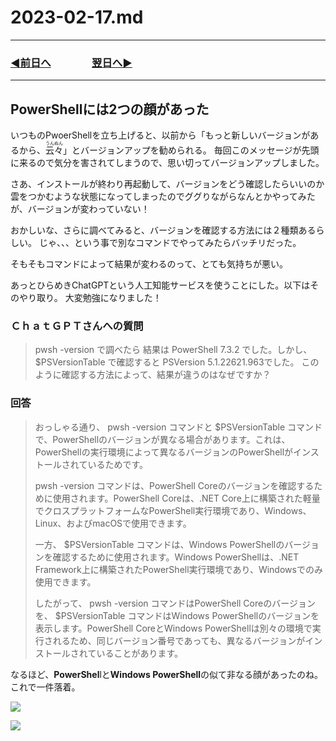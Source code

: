 # 2023-02-17.md
---
### [◀️前日へ](https://github.com/yuasys/chatty-journal/blob/main/2023/02/2023-02-16.md)&emsp;&emsp;&emsp;&emsp;[翌日へ▶️](https://github.com/yuasys/chatty-journal/blob/main/2023/02/2023-02-18.md)

---

## PowerShellには2つの顔があった

いつものPwoerShellを立ち上げると、以前から「もっと新しいバージョンがあるから、<ruby>云々<rt>うんぬん</rt></ruby>」とバージョンアップを勧められる。
毎回このメッセージが先頭に来るので気分を害されてしまうので、思い切ってバージョンアップしました。

さあ、インストールが終わり再起動して、バージョンをどう確認したらいいのか雲をつかむような状態になってしまったのでググりながらなんとかやってみたが、バージョンが変わっていない！

おかしいな、さらに調べてみると、バージョンを確認する方法には２種類あるらしい。
じゃ、、、という事で別なコマンドでやってみたらバッチリだった。

そもそもコマンドによって結果が変わるのって、とても気持ちが悪い。

あっとひらめきChatGPTという人工知能サービスを使うことにした。以下はそのやり取り。
大変勉強になりました！

### ＣｈａｔＧＰＴさんへの質問

> pwsh -version で調べたら 結果は PowerShell 7.3.2 でした。しかし、$PSVersionTable で確認すると
> PSVersion 5.1.22621.963でした。
> このように確認する方法によって、結果が違うのはなぜですか？

### 回答

> おっしゃる通り、 pwsh -version コマンドと $PSVersionTable コマンドで、PowerShellのバージョンが異なる場合があります。これは、PowerShellの実行環境によって異なるバージョンのPowerShellがインストールされているためです。
> 
> pwsh -version コマンドは、PowerShell Coreのバージョンを確認するために使用されます。PowerShell Coreは、.NET Core上に構築された軽量でクロスプラットフォームなPowerShell実行環境であり、Windows、Linux、およびmacOSで使用できます。
> 
> 一方、 $PSVersionTable コマンドは、Windows PowerShellのバージョンを確認するために使用されます。Windows PowerShellは、.NET Framework上に構築されたPowerShell実行環境であり、Windowsでのみ使用できます。
> 
> したがって、 pwsh -version コマンドはPowerShell Coreのバージョンを、 $PSVersionTable コマンドはWindows PowerShellのバージョンを表示します。PowerShell CoreとWindows PowerShellは別々の環境で実行されるため、同じバージョン番号であっても、異なるバージョンがインストールされていることがあります。

なるほど、**PowerShel**lと**Windows PowerShell**の似て非なる顔があったのね。これで一件落着。

![](https://i.imgur.com/s8rG3dP.png)


![](https://i.imgur.com/HuOvOIn.png)

